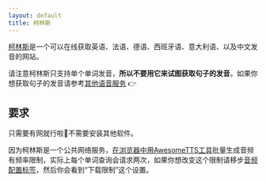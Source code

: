 ```yaml
---
layout: default
title: 柯林斯
---
```



<!-- The [Collins Dictionary](http://www.collinsdictionary.com) is an online reference site that has high-quality human pronunciation of most common English, French, German, Spanish, Italian, and Chinese words. -->

[柯林斯](http://www.collinsdictionary.com)是一个可以在线获取英语、法语、德语、西班牙语、意大利语、以及中文发音的网站。

<!-- Please note that this service generally supports single words only and <strong>cannot be used to speak arbitrary sentences or phrases</strong>. Because of this, you may want to use Collins as [part of a <strong>in-order</strong> service group](/usage/groups.html) so that you can fallback to [another service](/services.html) when Collins does not have audio for your input. -->

请注意柯林斯只支持单个单词发音，**所以不要用它来试图获取句子的发音**。如果你想获取句子的发音请参考[其他语音服务](/services.html) :point_right:

<!-- ## Requirements -->

## 要求

<!-- An Internet connection is required to use Collins from AwesomeTTS, but no special software needs to be installed and it can be used from any operating system. -->

只需要有网就行啦:clap:不需要安装其他软件。

<!-- Because Collins is a public Internet service, mass generation of MP3s using the [tool in the Card Browser](/usage/browser.html) is rate-limited. In addition, each word lookup on the Collins Dictionary requires two requests to fulfill. If you would like to tweak this behavior for your installation of AwesomeTTS, go to the [MP3s configuration tab](/config/mp3s.html) and look for the &ldquo;Download Throttling&rdquo; settings. -->

因为柯林斯是一个公共网络服务，[在浏览器中用AwesomeTTS工具](/usage/browser.html)批量生成音频有频率限制，实际上每个单词查询会请求两次，如果你想改变这个限制请移步[音频配置标签](/config/mp3s.html)，然后你会看到“下载限制”这个设置。
